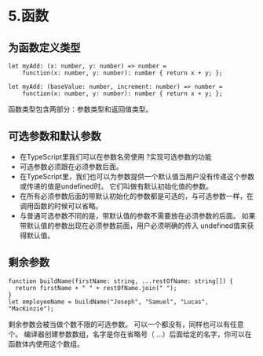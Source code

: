 # 5.函数

## 为函数定义类型

```text
let myAdd: (x: number, y: number) => number =
    function(x: number, y: number): number { return x + y; };

let myAdd: (baseValue: number, increment: number) => number =
    function(x: number, y: number): number { return x + y; };
```

函数类型包含两部分：参数类型和返回值类型。

## 可选参数和默认参数

* 在TypeScript里我们可以在参数名旁使用 ?实现可选参数的功能
* 可选参数必须跟在必须参数后面。
* 在TypeScript里，我们也可以为参数提供一个默认值当用户没有传递这个参数或传递的值是undefined时。 它们叫做有默认初始化值的参数。
* 在所有必须参数后面的带默认初始化的参数都是可选的，与可选参数一样，在调用函数的时候可以省略。
* 与普通可选参数不同的是，带默认值的参数不需要放在必须参数的后面。 如果带默认值的参数出现在必须参数前面，用户必须明确的传入 undefined值来获得默认值。

## 剩余参数

```text
function buildName(firstName: string, ...restOfName: string[]) {
  return firstName + " " + restOfName.join(" ");
}
let employeeName = buildName("Joseph", "Samuel", "Lucas", "MacKinzie");
```

剩余参数会被当做个数不限的可选参数。 可以一个都没有，同样也可以有任意个。 编译器创建参数数组，名字是你在省略号（ ...）后面给定的名字，你可以在函数体内使用这个数组。

